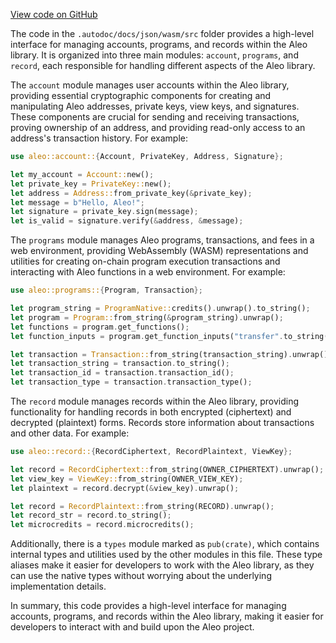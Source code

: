 [View code on GitHub](https://github.com/AleoHQ/aleo/.autodoc/docs/json/wasm/src)

The code in the `.autodoc/docs/json/wasm/src` folder provides a high-level interface for managing accounts, programs, and records within the Aleo library. It is organized into three main modules: `account`, `programs`, and `record`, each responsible for handling different aspects of the Aleo library.

The `account` module manages user accounts within the Aleo library, providing essential cryptographic components for creating and manipulating Aleo addresses, private keys, view keys, and signatures. These components are crucial for sending and receiving transactions, proving ownership of an address, and providing read-only access to an address's transaction history. For example:

```rust
use aleo::account::{Account, PrivateKey, Address, Signature};

let my_account = Account::new();
let private_key = PrivateKey::new();
let address = Address::from_private_key(&private_key);
let message = b"Hello, Aleo!";
let signature = private_key.sign(message);
let is_valid = signature.verify(&address, &message);
```

The `programs` module manages Aleo programs, transactions, and fees in a web environment, providing WebAssembly (WASM) representations and utilities for creating on-chain program execution transactions and interacting with Aleo functions in a web environment. For example:

```rust
use aleo::programs::{Program, Transaction};

let program_string = ProgramNative::credits().unwrap().to_string();
let program = Program::from_string(&program_string).unwrap();
let functions = program.get_functions();
let function_inputs = program.get_function_inputs("transfer".to_string()).unwrap();

let transaction = Transaction::from_string(transaction_string).unwrap();
let transaction_string = transaction.to_string();
let transaction_id = transaction.transaction_id();
let transaction_type = transaction.transaction_type();
```

The `record` module manages records within the Aleo library, providing functionality for handling records in both encrypted (ciphertext) and decrypted (plaintext) forms. Records store information about transactions and other data. For example:

```rust
use aleo::record::{RecordCiphertext, RecordPlaintext, ViewKey};

let record = RecordCiphertext::from_string(OWNER_CIPHERTEXT).unwrap();
let view_key = ViewKey::from_string(OWNER_VIEW_KEY);
let plaintext = record.decrypt(&view_key).unwrap();

let record = RecordPlaintext::from_string(RECORD).unwrap();
let record_str = record.to_string();
let microcredits = record.microcredits();
```

Additionally, there is a `types` module marked as `pub(crate)`, which contains internal types and utilities used by the other modules in this file. These type aliases make it easier for developers to work with the Aleo library, as they can use the native types without worrying about the underlying implementation details.

In summary, this code provides a high-level interface for managing accounts, programs, and records within the Aleo library, making it easier for developers to interact with and build upon the Aleo project.
